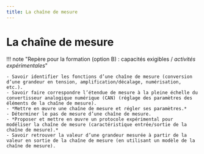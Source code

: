 ```yaml
---
title: La chaîne de mesure
---
```


# La chaîne de mesure

!!! note "Repère pour la formation (option B) : capacités exigibles / *activités expérimentales*"

    - Savoir identifier les fonctions d’une chaîne de mesure (conversion d’une grandeur en tension, amplification/décalage, numérisation, etc.).
    - Savoir faire correspondre l’étendue de mesure à la pleine échelle du convertisseur analogique numérique (CAN) (réglage des paramètres des éléments de la chaîne de mesure).
    - *Mettre en œuvre une chaîne de mesure et régler ses paramètres.*
    - Déterminer le pas de mesure d’une chaîne de mesure.
    - *Proposer et mettre en œuvre un protocole expérimental pour modéliser la chaîne de mesure (caractéristique entrée/sortie de la chaîne de mesure).*
    - Savoir retrouver la valeur d’une grandeur mesurée à partir de la valeur en sortie de la chaîne de mesure (en utilisant un modèle de la chaîne de mesure).

